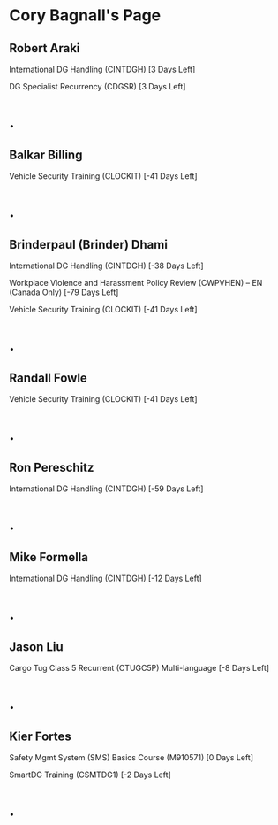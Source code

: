 Cory Bagnall's Page
===================

Robert Araki
------------


International DG Handling (CINTDGH) [3 Days Left]


DG Specialist Recurrency (CDGSR) [3 Days Left]

.
=

Balkar Billing
--------------


Vehicle Security Training (CLOCKIT) [-41 Days Left]

.
=

Brinderpaul (Brinder) Dhami
---------------------------


International DG Handling (CINTDGH) [-38 Days Left]


Workplace Violence and Harassment Policy Review (CWPVHEN) – EN (Canada Only) [-79 Days Left]


Vehicle Security Training (CLOCKIT) [-41 Days Left]

.
=

Randall Fowle
-------------


Vehicle Security Training (CLOCKIT) [-41 Days Left]

.
=

Ron Pereschitz
--------------


International DG Handling (CINTDGH) [-59 Days Left]

.
=

Mike Formella
-------------


International DG Handling (CINTDGH) [-12 Days Left]

.
=

Jason Liu
---------


Cargo Tug Class 5 Recurrent (CTUGC5P) Multi-language [-8 Days Left]

.
=

Kier Fortes
-----------


Safety Mgmt System (SMS) Basics Course (M910571) [0 Days Left]


SmartDG Training (CSMTDG1) [-2 Days Left]

.
=


